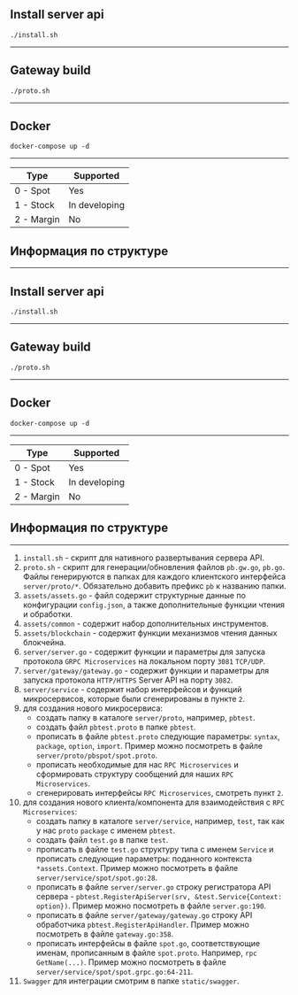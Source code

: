 ## Install server api
`./install.sh`
****

## Gateway build
`./proto.sh`
****

## Docker
`docker-compose up -d`
****

| Type       | Supported          |
|------------|--------------------|
| 0 - Spot   | Yes                |
| 1 - Stock  | In developing      |
| 2 - Margin | No                 |


## Информация по структуре
****
## Install server api
`./install.sh`
****

## Gateway build
`./proto.sh`
****

## Docker
`docker-compose up -d`
****

| Type       | Supported          |
|------------|--------------------|
| 0 - Spot   | Yes                |
| 1 - Stock  | In developing      |
| 2 - Margin | No                 |


## Информация по структуре
****
1. `install.sh` - скрипт для нативного развертывания сервера API.
2. `proto.sh` -  скрипт для генерации/обновления файлов `pb.gw.go`, `pb.go`. Файлы генерируются в папках для каждого клиентского интерфейса `server/proto/*`. Обязательно добавить префикс `pb` к названию папки.
3. `assets/assets.go` - файл содержит структурные данные по конфигурации `config.json`, а также дополнительные функции чтения и обработки.
4. `assets/common` - содержит набор дополнительных инструментов.
5. `assets/blockchain` - содержит функции механизмов чтения данных блокчейна.
6. `server/server.go` - содержит функции и параметры для запуска протокола `GRPC Microservices` на локальном порту `3081` `TCP/UDP`.
7. `server/gateway/gateway.go` - содержит функции и параметры для запуска протокола `HTTP/HTTPS` Server API на порту `3082`.
8. `server/service` - содержит набор интерфейсов и функций микросервисов, которые были сгенерированы в пункте `2`.
9. для создания нового микросервиса:
    * создать папку в каталоге `server/proto`, например, `pbtest`.
    * создать файл `pbtest.proto` в папке `pbtest`.
    * прописать в файле `pbtest.proto` следующие параметры: `syntax`, `package`, `option`, `import`. Пример можно посмотреть в файле `server/proto/pbspot/spot.proto`.
    * прописать необходимые для нас `RPC Microservices` и сформировать структуру сообщений для наших `RPC Microservices`.
    * сгенерировать интерфейсы `RPC Microservices`, смотреть пункт `2`.
10. для создания нового клиента/компонента для взаимодействия с `RPC Microservices`:
    * создать папку в каталоге `server/service`, например, `test`, так как у нас `proto` `package` с именем `pbtest`.
    * создать файл `test.go` в папке `test`.
    * прописать в файле `test.go` структуру типа с именем `Service` и прописать следующие параметры: поданного контекста `*assets.Context`. Пример можно посмотреть в файле `server/service/spot/spot.go:28`.
    * прописать в файле `server/server.go` строку регистратора API сервера - `pbtest.RegisterApiServer(srv, &test.Service{Context: option})`. Пример можно посмотреть в файле `server.go:190`.
    * прописать в файле `server/gateway/gateway.go` строку API обработчика `pbtest.RegisterApiHandler`. Пример можно посмотреть в файле `gateway.go:358`.
    * прописать интерфейсы в файле `spot.go`, соответствующие именам, прописанным в файле `spot.proto`. Например, `rpc GetName(...)`. Пример можно посмотреть в файле `server/service/spot/spot.grpc.go:64-211`.
11. `Swagger` для интеграции смотрим в папке `static/swagger`.
